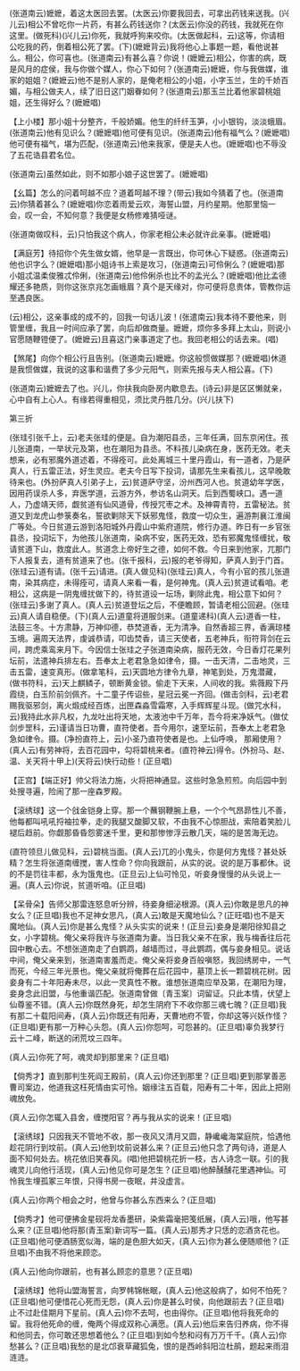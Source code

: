 <!-- { "loadSidebar": true } -->
(张道南云)嬷嬷，着这太医回去罢。(太医云)你要我回去，可拿出药钱来送我。(兴儿云)相公不曾吃你一片药，有甚么药钱送你？(太医云)你没的药钱，我就死在你这里。(做死科)(兴儿云)你死，我就呼狗来咬你。(太医做起科，云)这等，你请相公吃我的药，倒着相公死了罢。(下)(嬷嬷背云)我将他心上事题一题，看他说甚么。相公，你可喜也。(张道南云)有甚么喜？你说！(嬷嬷云)相公，你害的病，既是风月的症侯，我与你做个媒人，你心下如何？(张道南云)嬷嬷，你与我做媒，谁家的姐姐？(嬷嬷云)他不是别人家的，是俺老相公的小姐，小字玉兰，生的千娇百媚，与相公做夫人，续了旧日这门姻眷如何？(张道南云)那玉兰比着他家碧桃姐姐，还生得好么？(嬷嬷唱)

【上小楼】那小姐十分整齐，千般娇媚。他生的纤纤玉笋，小小银钩，淡淡蛾眉。(张道南云)他有见识么？(嬷嬷唱)他可便有见识。(张道南云)他有福气么？(嬷嬷唱)他可便有福气，堪为匹配，(张道南云)他来我家，便是夫人也。(嬷嬷唱)也不辱没了五花诰县君名位。

(张道南云)虽然如此，则不如那小娘子这世罢了。(嬷嬷唱)

【幺篇】怎么的问着呵越不应？道着呵越不理？(带云)我如今猜着了也。(张道南云)你猜着甚么？(嬷嬷唱)你恋着雨爱云欢，海誓山盟，月约星期。他那里恼一会，叹一会，不知何意？我便是女杨修难猜哑谜。

(张道南做叹科，云)只怕我这个病人，你家老相公未必就许此亲事。(嬷嬷唱)

【满庭芳】待招你个先生做女婿，他早是一言既出，你可休心下疑惑。(张道南云)他也识字么？(嬷嬷唱)那小姐诗书上索是攻习，(张道南云)可伶俐么？(嬷嬷唱)那小姐忒温柔俊雅忒伶俐，(张道南云)他伶俐杀也比不的孟光么？(嬷嬷唱)他比孟德耀还多艳质，则你这张京兆怎画蛾眉？真个是天缘对，你可便将息贵体，管教你运至遇良医。

(云)相公，这亲事成的成不的，回我一句话儿波！(张遣南云)我本待不要他来，则管里缠，我且一时间应承了罢，向后却做商量。嬷嬷，烦你多多拜上太山，则说小官愿随鞭镫便了。(嬷嬷云)且喜这门亲事道定了也。我回老相公的话去来。(唱)

【煞尾】向你个相公行且告别。(张道南云)嬷嬷。你这般惯做媒那？(嬷嬷唱)休道是我惯做媒，我说的这事和谐费了多少元阳气，则索先报与夫人相公喜。(下)

(张道南云)嬷嬷去了也。兴儿，你扶我向卧房内歇息去。(诗云)非是区区懒就亲，心中自有上心人。有缘若得重相见，须比灵丹胜几分。(兴儿扶下)


第三折

(张珪引张千上，云)老夫张珪的便是。自为潮阳县丞，三年任满，回东京闲住。孩儿张道南，一举状元及第，也在潮阳为县丞。不料孩儿染病在身，医药无效。老夫想来，必有邪魔外道述着，不得痊可。此处离城三十里丹霞山，有一道者，乃是萨真人，行五雷正法，好生灵应。老夫今日写下投词，请那先生来看孩儿，这早晚敢待来也。(外扮萨真人引弟子上，云)贫道萨守坚，汾州西河人也。贫道幼年学医，因用药误杀人多，弃医学道，云游方外，参访名山洞天。后到西蜀峡口。遇一道人，乃虚靖天师，觑贫道有仙风道骨，传授咒枣之术。及神霄青符，五雷秘法。贫道又到龙虎山参箓奏名，誓欲剿除天下妖邪鬼怪，救度一切众生，遍游荆襄江淮闽广等处。今日贫道云游到洛阳城外丹霞山中紫府道院，修行办道。昨日有一乡官张县丞，投词坛下，为他孩儿张道南，染病不安，医药无效，恐有邪魔鬼怪缠扰，敬请贫道下山，救度此人。贫道念上帝好生之德，如何不救。今日来到他家，兀那门下人报复去，道有贫道来了也。(张千报科，云)报的老爷得知，萨真人到于门首。(张珪云)道有请。(张千云)请进。(真人做见科)(张珪云)真人，今有小官的孩儿张道南，染其病症，未得痊可，请真人来看一看，是何神鬼。(真人云)贫道试看咱。老相公，这病是一阴鬼缠扰做下的，待贫道设一坛场，剿除此鬼，相公意下如何？(张珪云)多谢了真人。(真人云)贫道登坛之后，不便瞻顾，暂请老相公回避。(张珪云)真人请自稳便。(下)(真人云)道童将道服剑来。(道童递科)(真人云)道香一柱，法鼓三冬。十方肃静，万神仰德，恭焚道香，无为清净。自然香超三界，香满琼楼玉境。遍周天法界，虔诚恭请，叩齿焚香，请三天使者，五老神兵，衔符背剑在云间，跨虎乘鸾来月下。今因信士张珪之子张道南染病，服药无效，今日香灯花果列坛前，法遣神兵排左右。吾奉太上老君急急如律令，摄。一击天清，二击地灵，三击五雷，速变真形。(做拿笔科，云)天圆地方律令九章，神笔到处，万鬼潜藏，(做书符科，云)天上麒鳞子，顿断黄金锁。偷走下天来，人间收的我。紫薇殿下丹霞绕，白玉阶前剑佩齐。十二童子传诏些，星冠云冕一齐回。(做击剑科，云)老君赐我驱邪剑，离火煅成经百炼，出匣森淼雪霜寒，入手辉辉星斗现。(做咒水科，云)我持此水非凡权，九龙吐出将天地，太液池中千万年，吾今将来净妖气。(做仗剑步罡科，云)谨请当日功曹，直符使者。吾今用尔，速至坛前，吾奉太上老君急急如律令。摄。(净扮直符上，云)小圣乃直符使者是也。上仙呼唤，
那厢使用？(真人云)有劳神将，去百花园中，勾将碧桃来者。(直符神云)得令。(外扮马、赵、温、关天将十甲上)(天将云)快行动些！(正旦唱)

【正宫】【端正好】帅父将法力施，火将把神通显。这些时急急煎煎。向后园中到处搜寻遍，险闹了那一座森罗殿。

【滚绣球】这一个戗金铠身上穿。那一个蘸钢鞭腕上悬，一个个气昂昴性儿不善，他每都叫吼吼捋袖拉拳，走的我腿又酸脚又软，不由我不心惊胆战，索陪着笑脸儿褪后趋前。你觑那昏昏怨雾迷千里，更和那惨惨浮云散几天，端的是苦海无边。

(直符领旦儿做见科，云)碧桃当面。(真人云)兀的小鬼头，你是何方鬼怪？甚处妖精？怎生将张道南缠搅，害人性命？你向我跟前，从实的说。说的是万事都休。说的不是罚往丰都，永为饿鬼也。(正旦云)上仙可怜见，听妾身慢慢的从头说上一遍。(真人云)你说，贫道听咱。(正旦唱)

【呆骨朵】告师父那雷连怒息听分辨，待妾身细泌根源。(真人云)你敢是思凡的神女么？(正旦唱)我也不足神女思凡，(真人云)敢是天魔地仙么？(正旺唱)也不是天魔地仙。(真人云)你是甚么鬼怪？从头实实的说来！(正旦云)妾身是潮阳徐知县之女，小字碧桃。俺父亲将我许与张道南为妻。当日我父亲不在家，我与梅香往后花园中散心去。不想张道南走了白鹦鹉，越墙而过，寻此鹦鹉，偶与妾身相见。说话中间，俺父亲来到，张道南害羞而走。俺父亲将妾身百般嗔怒，我回绣房中，一气而死，今经三年光景也。俺父亲就将俺葬在后花园中，墓顶上长一颗碧桃花树。因妾身有二十年阳寿未尽，以此一灵真性不散。谁想张道南应举及第，在潮阳为理，妾身念此旧盟，与他重谐匹配。张道南曾做〔青玉案〕词留证。只此本情，伏望上仙尊鉴不错。(真人云)你既然身死，却怎生阴府下不收你那三魂七魄？(正旦唱)我有那二十载阳间寿，(真人云)你既还有阳寿，天曹地府不管，你却这等兴妖作怪？(正旦唱)更有那一万种心头怨。(真人云)你怨呵，可怨甚的。(正旦唱)辜负我梦行云十二峰，断送的闭荒坟三四年。

(真人云)你死了呵，魂灵却到那里来？(正旦唱)

【倘秀才】直到那判生死阎王殿前，(真人云)你还到那里？(正旦唱)更到那掌善恶曹司案边，他道我这枉死情由实可怜。姻缘注五百载，阳寿有二十年，因此上把刚魂放免。

(真人云)你怎辄入县舍，缠搅阳官？再与我从实的说来！(正旦唱)

【滚绣球】只因我天不管地不收，那一夜风又清月又圆，静巉巉海棠庭院，恰遇他趁花阴行到坟前。(真人云)他到坟前说甚么来？(正旦云)他只念了两句诗，道是人面不知何处去。桃花依旧笑春风。(唱)他把碧桃花折一枝，古人诗念一联。引的我魂灵儿向他行活现，(真人云)他见你可是怎生？(正旦唱)他醉醺醺花里遇神仙。可怜我生埋孤冢三年恨，只得书房一夜眠，并没虚言。

(真人云)你两个相会之时，他曾与你甚么东西来么？(正旦唱)

【倘秀才】他可便拂金星砚将龙香墨研，染紫霜毫把笺纸展，(真人云)哦，他写甚么来？(正旦唱)他将那(青玉案)新词写一篇。(真人云)那秀才只恁的恋酒贪花也。(正旦唱)他可便酒肠宽似海，端的是色胆大如天，(真人云)你为甚么便随顺他？(正旦唱)不由我不将他来顾恋。

(真人云)他向你跟前，也有甚么顾恋的意思？(正旦唱)

【滚绣球】他将山盟海誓言，向罗帏锦帐眠，(真人云)他这般病了，如何不怕死？(正旦唱)他可便惜花心死而无怨，(真人云)你是甚么时侯，向他跟前去？(正旦唱)止不过赴佳期月下星前。(真人云)你不去呵，也由得你。(正旦唱)他将我死命的留。我将他死命的缠，俺两个得成双称心满愿。(真人云)他后来告归养病，你不得和他同去，你可敢还思想着他么？(正旦唱)到如今愁和闷有万万千千。(真人云)你愁甚么？(正旦唱)我愁的是北邙衰草藏狐兔，恨的是西岭斜阳泣杜鹃，题起来雨泪涟涟。

